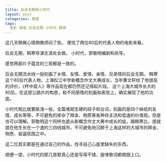 ```yaml
---
title: 后会无期和小时代
layout: post
categories: 随笔
tags:
  电影 随笔 后会无期 小时代 韩寒
---
```


这几天稍微心情稍微烦闷了些。
便找了两位80后的代表人物的电影来看。

后会无期，韩寒导演生涯处女做。
小时代，郭敬明编剧和执导。

感觉两部片子蕴含的三观都是一致的。

后会无期流水线一般刻画了乡情、友情、爱情、亲情、兄弟情的后会无期。
韩寒这个80后代表人物，上海松江中学新概念作文大赛成长，当年曹文轩给了他很高的评价，《杯中窥人》等作品现在都仍然还记得起片段。
这个上海大城市长大的80后，在这部公路片的构思，和不同感情的刻画和表现上，确实展现了他的功底。

小时代相比就要肤浅一些。全篇堆砌生硬的段子和台词，刻画的是四个妹纸的友情、成长等等，不可避免的掺杂了拜金、物质等各种非主流和低速的价值观。但是也可以理解。郭敬明这个同样也是从新概念作文大赛中成长的娃，跟韩寒比，搓就搓在他生长在一个渣的三四线城市。不可避免地沉醉于上海这样的大城市的拜金、物质、装逼氛围之中。

这二位其实都是在通过自己的作品，找寻自己心底里缺失的东西。

顺便一提，小时代的那几首歌真心还是写得不错，旋律歌词都朗朗上口。
